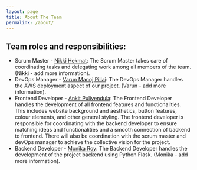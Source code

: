 ```yaml
---
layout: page
title: About The Team
permalink: /about/
---
```


## Team roles and responsibilities:
- Scrum Master - [Nikki Hekmat](https://github.com/nikkihekmat): The Scrum Master takes care of coordinating tasks and delegating work among all members of the team. (Nikki - add more information).
- DevOps Manager - [Varun Manoj Pillai](https://github.com/varunm532): The DevOps Manager handles the AWS deployment aspect of our project. (Varun - add more information).
- Frontend Developer - [Ankit Pulivendula](https://github.com/Ankit-177): The Frontend Developer handles the development of all frontend features and functionalities. This includes website background and aesthetics, button features, colour elements, and other general styling. The frontend developer is responsible for coordinating with the backend developer to ensure matching ideas and functionalities and a smooth connection of backend to frontend. There will also be coordination with the scrum master and devOps manager to achieve the collective vision for the project.
- Backend Developer - [Monika Roy](https://github.com/mhr77777): The Backend Developer handles the development of the project backend using Python Flask. (Monika - add more information).